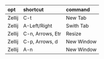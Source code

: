 |opt|shortcut|command|
|:-|:-|:-|
|Zellij|C-t|New Tab|
|Zellij|A-Left/Right|Swith Tab|
|Zellij|C-n, Arrows, Etr|Resize|
|Zellij|C-p, Arrows, d|New Window|
|Zellij|A-n|New Window|